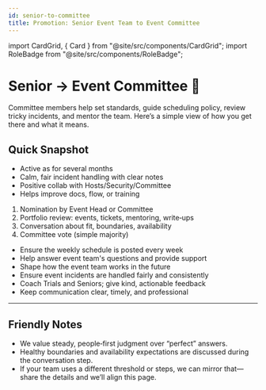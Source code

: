 ```yaml
---
id: senior-to-committee
title: Promotion: Senior Event Team to Event Committee
---
```


import CardGrid, { Card } from "@site/src/components/CardGrid";
import RoleBadge from "@site/src/components/RoleBadge";

# Senior -> Event Committee 🌟

Committee members help set standards, guide scheduling policy, review tricky incidents, and mentor the team. Here’s a simple view of how you get there and what it means.

## Quick Snapshot

<CardGrid columns={3}>
  <Card title="Eligibility" status="success" icon="✅">
    <ul>
      <li>Active as <RoleBadge role="Senior Event Team" color="#3fa7ff" /> for several months</li>
      <li>Calm, fair incident handling with clear notes</li>
      <li>Positive collab with Hosts/Security/Committee</li>
      <li>Helps improve docs, flow, or training</li>
    </ul>
  </Card>
  
  <Card title="How Selection Works" status="info" icon="🗳️">
    <ol>
      <li>Nomination by Event Head or Committee</li>
      <li>Portfolio review: events, tickets, mentoring, write‑ups</li>
      <li>Conversation about fit, boundaries, availability</li>
      <li>Committee vote (simple majority)</li>
    </ol>
  </Card>
  
  <Card title="What You'll Do" status="warning" icon="🎯">
    <ul>
      <li>Ensure the weekly schedule is posted every week</li>
      <li>Help answer event team's questions and provide support</li>
      <li>Shape how the event team works in the future</li>
      <li>Ensure event incidents are handled fairly and consistently</li>
      <li>Coach Trials and Seniors; give kind, actionable feedback</li>
      <li>Keep communication clear, timely, and professional</li>
    </ul>
  </Card>
</CardGrid>

---

## Friendly Notes

- We value steady, people‑first judgment over “perfect” answers.
- Healthy boundaries and availability expectations are discussed during the conversation step.
- If your team uses a different threshold or steps, we can mirror that—share the details and we’ll align this page.
